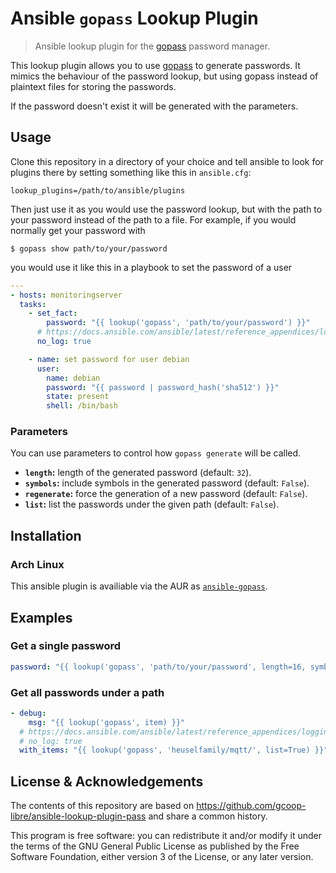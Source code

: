 # Ansible `gopass` Lookup Plugin

> Ansible lookup plugin for the [gopass][0] password manager.

This lookup plugin allows you to use [gopass][0] to generate passwords. It
mimics the behaviour of the password lookup, but using gopass instead of
plaintext files for storing the passwords.

If the password doesn't exist it will be generated with the parameters.

## Usage

Clone this repository in a directory of your choice and tell ansible to look for
plugins there by setting something like this in `ansible.cfg`:

```
lookup_plugins=/path/to/ansible/plugins
```

Then just use it as you would use the password lookup, but with the path to your
password instead of the path to a file. For example, if you would normally get
your password with

```
$ gopass show path/to/your/password
```

you would use it like this in a playbook to set the password of a user

```yaml
---
- hosts: monitoringserver
  tasks:
    - set_fact:
        password: "{{ lookup('gopass', 'path/to/your/password') }}"
      # https://docs.ansible.com/ansible/latest/reference_appendices/logging.html#protecting-sensitive-data-with-no-log
      no_log: true

    - name: set password for user debian
      user:
        name: debian
        password: "{{ password | password_hash('sha512') }}"
        state: present
        shell: /bin/bash
```

### Parameters

You can use parameters to control how `gopass generate` will be called.

* **`length`:** length of the generated password (default: `32`).
* **`symbols`:** include symbols in the generated password (default: `False`).
* **`regenerate`:** force the generation of a new password (default: `False`).
* **`list`:** list the passwords under the given path (default: `False`).

## Installation

### Arch Linux

This ansible plugin is availiable via the AUR as
[`ansible-gopass`](https://aur.archlinux.org/packages/ansible-gopass).

## Examples

### Get a single password

```yaml
password: "{{ lookup('gopass', 'path/to/your/password', length=16, symbols=True, regenerate=True) }}"
```

### Get all passwords under a path

```yaml
- debug:
    msg: "{{ lookup('gopass', item) }}"
  # https://docs.ansible.com/ansible/latest/reference_appendices/logging.html#protecting-sensitive-data-with-no-log
  # no_log: true
  with_items: "{{ lookup('gopass', 'heuselfamily/mqtt/', list=True) }}"
```

## License & Acknowledgements

The contents of this repository are based on https://github.com/gcoop-libre/ansible-lookup-plugin-pass and share a common history.

This program is free software: you can redistribute it and/or modify it under the terms of the GNU General Public License as published by the Free Software Foundation, either version 3 of the License, or any later version.

[0]: https://www.gopass.pw/ "gopass"
